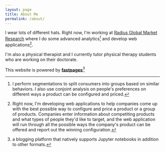 ```yaml
---
layout: page
title: About Me
permalink: /about/
---
```

I wear lots of different hats. Right now, I'm working at [Radius Global Market Research](https://radius-global.com/) where I do some advanced analytics[^1] and develop web applications[^2].

I'm also a physical therapist and I currently tutor physical therapy students who are working on their doctorate.

This website is powered by **[fastpages](https://github.com/fastai/fastpages)**[^3] 

[^1]:I perform segmentations to split consumers into groups based on similar behaviors. I also use conjoint analysis on people's preferences on different ways a product can be configured and priced.
[^2]:Right now, I'm developing web applications to help companies come up with the best possible way to configure and price a product or a group of products. Companies enter information about competiting products and what types of people they'd like to target, and the web application will run through all the possible ways the company's product can be offered and report out the winning configuration.
[^3]:a blogging platform that natively supports Jupyter notebooks in addition to other formats.


